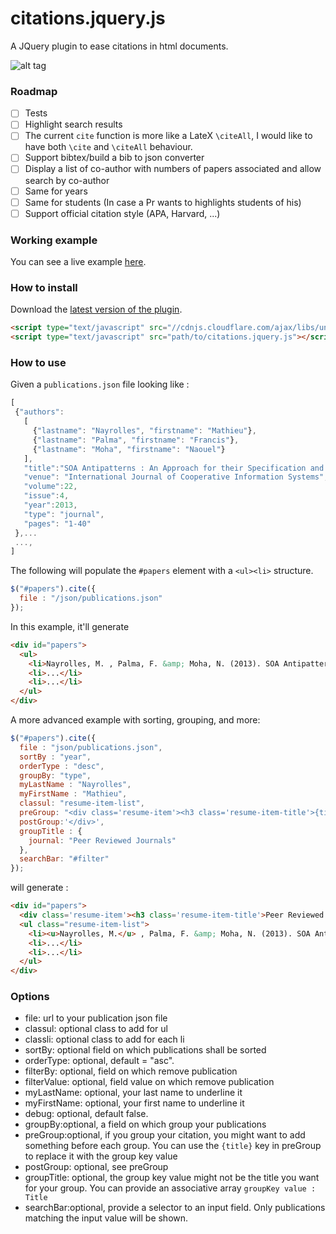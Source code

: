 # citations.jquery.js
A JQuery plugin to ease citations in html documents.

![alt tag](http://imgur.com/xRaEhYY)

### Roadmap

- [ ] Tests
- [ ] Highlight search results
- [ ] The current `cite` function is more like a LateX `\citeAll`, I would like to have both `\cite` and `\citeAll` behaviour.
- [ ] Support bibtex/build a bib to json converter
- [ ] Display a list of co-author with numbers of papers associated and allow search by co-author
- [ ] Same for years
- [ ] Same for students (In case a Pr wants to highlights students of his)
- [ ] Support official citation style (APA, Harvard, ...)

### Working example

You can see a live example [here](https://math.co.de/resume.html).

### How to install

Download the [latest version of the plugin](https://github.com/MathieuNls/citations.jquery.js/releases/latest).

```html
<script type="text/javascript" src="//cdnjs.cloudflare.com/ajax/libs/underscore.js/1.8.3/underscore-min.js"></script>
<script type="text/javascript" src="path/to/citations.jquery.js"></script>
```
### How to use

Given a `publications.json` file looking like :

```javascript
[
 {"authors":
   [
     {"lastname": "Nayrolles", "firstname": "Mathieu"},
     {"lastname": "Palma", "firstname": "Francis"},
     {"lastname": "Moha", "firstname": "Naouel"}
   ],
   "title":"SOA Antipatterns : An Approach for their Specification and Detection",
   "venue": "International Journal of Cooperative Information Systems",
   "volume":22,
   "issue":4,
   "year":2013,
   "type": "journal",
   "pages": "1-40"
 },...
 ...,
]
```

The following will populate the `#papers` element with a `<ul><li>` structure.

```javascript
$("#papers").cite({
  file : "/json/publications.json"
});
```
In this example, it'll generate

```html
<div id="papers">
  <ul>
    <li>Nayrolles, M. , Palma, F. &amp; Moha, N. (2013). SOA Antipatterns : An Approach for their Specification and Detection. International Journal of Cooperative Information Systems. (pp. 1-40).</li>
    <li>...</li>
    <li>...</li>
  </ul>
</div>
```

A more advanced example with sorting, grouping, and more:

```javascript
$("#papers").cite({
  file : "json/publications.json",
  sortBy : "year",
  orderType : "desc",
  groupBy: "type",
  myLastName : "Nayrolles",
  myFirstName : "Mathieu",
  classul: "resume-item-list",
  preGroup: "<div class='resume-item'><h3 class='resume-item-title'>{title}</h3>",
  postGroup:'</div>',
  groupTitle : {
    journal: "Peer Reviewed Journals"
  },
  searchBar: "#filter"
});
```
will generate :

```html
<div id="papers">
  <div class='resume-item'><h3 class='resume-item-title'>Peer Reviewed Journals</h3>
  <ul class="resume-item-list">
    <li><u>Nayrolles, M.</u> , Palma, F. &amp; Moha, N. (2013). SOA Antipatterns : An Approach for their Specification and Detection. International Journal of Cooperative Information Systems. (pp. 1-40).</li>
    <li>...</li>
    <li>...</li>
  </ul>
</div>
```
### Options

 * file: url to your publication json file
 * classul: optional class to add for ul
 * classli: optional class to add for each li
 * sortBy: optional field on which publications shall be sorted
 * orderType: optional, default = "asc".
 * filterBy: optional, field on which remove publication
 * filterValue: optional, field value on which remove publication
 * myLastName: optional, your last name to underline it
 * myFirstName: optional, your first name to underline it
 * debug: optional, default false.
 * groupBy:optional, a field on which group your publications
 * preGroup:optional, if you group your citation, you might want to add something before each group. You can use the `{title}` key in preGroup to replace it with the group key value
 * postGroup: optional, see preGroup
 * groupTitle: optional, the group key value might not be the title you want for your group. You can provide an associative array `groupKey value : Title`
 * searchBar:optional, provide a selector to an input field. Only publications matching the input value will be shown.
